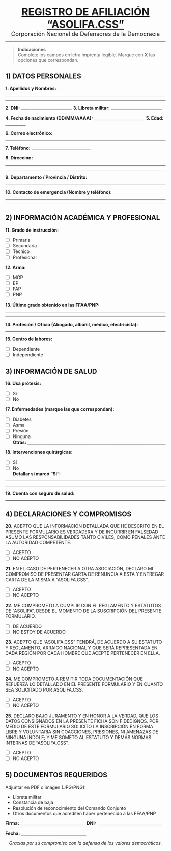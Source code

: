 <p align="center">
  <strong style="font-size:32px;"><u>REGISTRO DE AFILIACIÓN “ASOLIFA.CSS”</u></strong><br/>
  <span style="font-size:18px;">Corporación Nacional de Defensores de la Democracia</span>
</p>

---

> **Indicaciones**  
> Complete los campos en letra imprenta legible. Marque con **X** las opciones que correspondan.  

## 1) DATOS PERSONALES

**1. Apellidos y Nombres:**  
______________________________________________________________________________  
______________________________________________________________________________

**2. DNI:** _________________________    **3. Libreta militar:** _________________________

**4. Fecha de nacimiento (DD/MM/AAAA):** _________________________    **5. Edad:** __________

**6. Correo electrónico:**  
______________________________________________________________________________

**7. Teléfono:** _____________________________

**8. Dirección:**  
______________________________________________________________________________  
______________________________________________________________________________

**9. Departamento / Provincia / Distrito:**  
______________________________________________________________________________

**10. Contacto de emergencia (Nombre y teléfono):**  
______________________________________________________________________________  
______________________________________________________________________________

<div style="page-break-after: always;"></div>

## 2) INFORMACIÓN ACADÉMICA Y PROFESIONAL

**11. Grado de instrucción:**  
- [ ] Primaria  
- [ ] Secundaria  
- [ ] Técnico  
- [ ] Profesional

**12. Arma:**  
- [ ] MGP  
- [ ] EP  
- [ ] FAP  
- [ ] PNP

**13. Último grado obtenido en las FFAA/PNP:**  
______________________________________________________________________________  
______________________________________________________________________________

**14. Profesión / Oficio (Abogado, albañil, médico, electricista):**  
______________________________________________________________________________

**15. Centro de labores:**  
- [ ] Dependiente  
- [ ] Independiente

<div style="page-break-after: always;"></div>

## 3) INFORMACIÓN DE SALUD

**16. Usa prótesis:**  
- [ ] Sí  
- [ ] No

**17. Enfermedades (marque las que correspondan):**  
- [ ] Diabetes  
- [ ] Asma  
- [ ] Presión  
- [ ] Ninguna  
**Otras:** ____________________________________________________________________

**18. Intervenciones quirúrgicas:**  
- [ ] Sí  
- [ ] No  
**Detallar si marcó “Sí”:**  
______________________________________________________________________________  
______________________________________________________________________________

**19. Cuenta con seguro de salud:**  
______________________________________________________________________________

<div style="page-break-after: always;"></div>

## 4) DECLARACIONES Y COMPROMISOS

**20.** ACEPTO QUE LA INFORMACIÓN DETALLADA QUE HE DESCRITO EN EL PRESENTE FORMULARIO ES VERDADERA Y DE INCURRIR EN FALSEDAD ASUMO LAS RESPONSABILIDADES TANTO CIVILES, COMO PENALES ANTE LA AUTORIDAD COMPETENTE.  
- [ ] ACEPTO  
- [ ] NO ACEPTO

**21.** EN EL CASO DE PERTENECER A OTRA ASOCIACIÓN, DECLARO MI COMPROMISO DE PRESENTAR CARTA DE RENUNCIA A ESTA Y ENTREGAR CARTA DE LA MISMA A “ASOLIFA.CSS”.  
- [ ] ACEPTO  
- [ ] NO ACEPTO

**22.** ME COMPROMETO A CUMPLIR CON EL REGLAMENTO Y ESTATUTOS DE “ASOLIFA”, DESDE EL MOMENTO DE LA SUSCRIPCIÓN DEL PRESENTE FORMULARIO.  
- [ ] DE ACUERDO  
- [ ] NO ESTOY DE ACUERDO

**23.** ACEPTO QUE “ASOLIFA.CSS” TENDRÁ, DE ACUERDO A SU ESTATUTO Y REGLAMENTO, ARRAIGO NACIONAL Y QUE SERÁ REPRESENTADA EN CADA REGIÓN POR CADA HOMBRE QUE ACEPTE PERTENECER EN ELLA.  
- [ ] ACEPTO  
- [ ] NO ACEPTO

**24.** ME COMPROMETO A REMITIR TODA DOCUMENTACIÓN QUE REFUERZA LO DETALLADO EN EL PRESENTE FORMULARIO Y EN CUANTO SEA SOLICITADO POR ASOLIFA.CSS.  
- [ ] ACEPTO  
- [ ] NO ACEPTO

**25.** DECLARO BAJO JURAMENTO Y EN HONOR A LA VERDAD, QUE LOS DATOS CONSIGNADOS EN LA PRESENTE FICHA SON FIDEDIGNOS. POR MEDIO DE ESTE FORMULARIO SOLICITO LA INSCRIPCIÓN EN FORMA LIBRE Y VOLUNTARIA SIN COACCIONES, PRESIONES, NI AMENAZAS DE NINGUNA ÍNDOLE; Y ME SOMETO AL ESTATUTO Y DEMÁS NORMAS INTERNAS DE “ASOLIFA.CSS”.  
- [ ] ACEPTO  
- [ ] NO ACEPTO

## 5) DOCUMENTOS REQUERIDOS

Adjuntar en PDF o imagen (JPG/PNG):
- Libreta militar  
- Constancia de baja  
- Resolución de reconocimiento del Comando Conjunto  
- Otros documentos que acrediten haber pertenecido a las FFAA/PNP


**Firma:** ________________________________    **DNI:** ________________________________  

**Fecha:** ________________________________

<p align="center"><em>Gracias por su compromiso con la defensa de los valores democráticos.</em></p>
